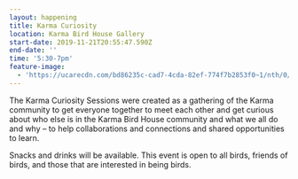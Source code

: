 ```yaml
---
layout: happening
title: Karma Curiosity
location: Karma Bird House Gallery
start-date: 2019-11-21T20:55:47.590Z
end-date: ''
time: '5:30-7pm'
feature-image:
  - 'https://ucarecdn.com/bd86235c-cad7-4cda-82ef-774f7b2853f0~1/nth/0/'
---
```

The Karma Curiosity Sessions were created as a gathering of the Karma community to get everyone together  to meet each other and get curious about who else is in the Karma Bird House community and what we all do and why – to help collaborations and connections and shared opportunities to learn.

Snacks and drinks will be available. This event is open to all birds, friends of birds, and those that are interested in being birds.
